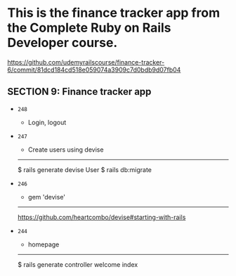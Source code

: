 # This is the finance tracker app from the Complete Ruby on Rails Developer course.
https://github.com/udemyrailscourse/finance-tracker-6/commit/81dcd184cd518e059074a3909c7d0bdb9d07fb04

SECTION 9: Finance tracker app
--------------------------------
* `248`
  * Login, logout

* `247`
  * Create users using devise
  ---
  $ rails generate devise User
  $ rails db:migrate

* `246`
  * gem 'devise'
  --- 
  https://github.com/heartcombo/devise#starting-with-rails


* `244`
  * homepage
  ---
  $ rails generate controller welcome index
